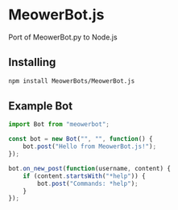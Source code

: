 # MeowerBot.js
Port of MeowerBot.py to Node.js
## Installing
```bash
npm install MeowerBots/MeowerBot.js
```
## Example Bot
```js
import Bot from "meowerbot";

const bot = new Bot("", "", function() {
    bot.post("Hello from MeowerBot.js!");
});

bot.on_new_post(function(username, content) {
    if (content.startsWith("*help")) {
        bot.post("Commands: *help");
    }
});
```